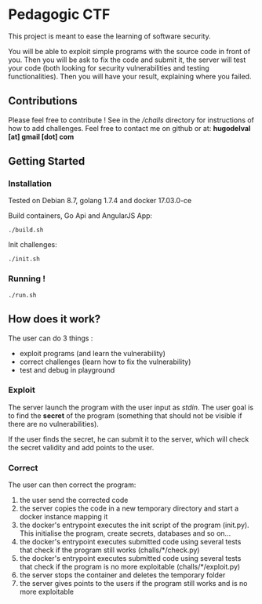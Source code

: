 # Pedagogic CTF

This project is meant to ease the learning of software security.

You will be able to exploit simple programs with the source code in front of you. Then you will be ask to fix the code and submit it, the server will test your code (both looking for security vulnerabilities and testing functionalities). Then you will have your result, explaining where you failed.

## Contributions

Please feel free to contribute ! See in the */challs* directory for instructions of how to add challenges. Feel free to contact me on github or at: **hugodelval [at] gmail [dot] com**

## Getting Started

### Installation

Tested on Debian 8.7, golang 1.7.4 and docker 17.03.0-ce

Build containers, Go Api and AngularJS App:

`./build.sh`

Init challenges:

`./init.sh`

### Running !

`./run.sh`

## How does it work?

The user can do 3 things :

- exploit programs (and learn the vulnerability)
- correct challenges (learn how to fix the vulnerability)
- test and debug in playground

### Exploit

The server launch the program with the user input as *stdin*. The user goal is to find the **secret** of the program (something that should not be visible if there are no vulnerabilities).

If the user finds the secret, he can submit it to the server, which will check the secret validity and add points to the user.

### Correct

The user can then correct the program:

1. the user send the corrected code
2. the server copies the code in a new temporary directory and start a docker instance mapping it
4. the docker's entrypoint executes the init script of the program (init.py). This initialise the program, create secrets, databases and so on...
5. the docker's entrypoint executes submitted code using several tests that check if the program still works (challs/*/check.py)
6. the docker's entrypoint executes submitted code using several tests that check if the program is no more exploitable (challs/*/exploit.py)
7. the server stops the container and deletes the temporary folder
8. the server gives points to the users if the program still works and is no more exploitable
